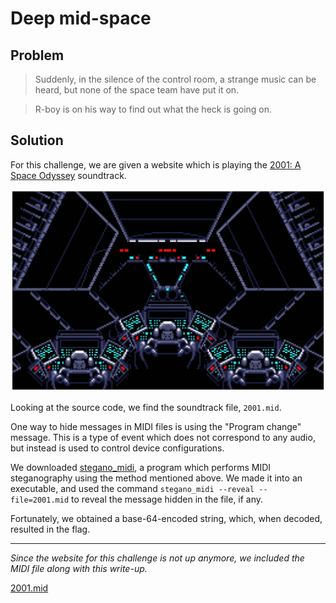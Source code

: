 # Deep mid-space

## Problem

> Suddenly, in the silence of the control room, a strange music can be heard, but none of the space team have put it on.

> R-boy is on his way to find out what the heck is going on.

## Solution

For this challenge, we are given a website which is playing the [2001: A Space Odyssey](https://en.wikipedia.org/wiki/2001:_A_Space_Odyssey_(film)) soundtrack.

![Website screenshot](website_screenshot.jpeg)

Looking at the source code, we find the soundtrack file, `2001.mid`.

One way to hide messages in MIDI files is using the "Program change" message. This is a type of event which does not correspond to any audio, but instead is used to control device configurations.

We downloaded [stegano_midi](https://github.com/maxcruz/stegano_midi), a program which performs MIDI steganography using the method mentioned above. We made it into an executable, and used the command `stegano_midi --reveal --file=2001.mid` to reveal the message hidden in the file, if any.

Fortunately, we obtained a base-64-encoded string, which, when decoded, resulted in the flag.

---

*Since the website for this challenge is not up anymore, we included the MIDI file along with this write-up.*

[2001.mid](2001.mid)

